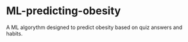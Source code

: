 # ML-predicting-obesity
A ML algorythm designed to predict obesity based on quiz answers and habits.
